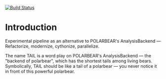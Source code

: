 [![Build Status](https://travis-ci.org/ickc/TAIL.svg?branch=master)](https://travis-ci.org/ickc/TAIL)

# Introduction

Experimental pipeline as an alternative to POLARBEAR's AnalysisBackend — Refactorize, modernize, cythonize, parallelize.

The name TAIL is a word play on POLARBEAR's AnalysisBackend — the "backend of polarbear", which has the shortest tails among living bears. Symbolically, TAIL should be like a tail of a polarbear — you never notice it in front of this powerful polarbear.
